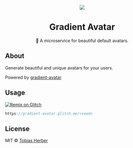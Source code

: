 <p align="center"><img src="https://raw.githubusercontent.com/usemeta/gradient-avatar/master/assets/example.png" /></p>

<h1 align="center">Gradient Avatar</h1>

<p align="center">🌈 A microservice for beautiful default avatars.</p>

## About 

Generate beautiful and unique avatars for your users.

Powered by [gradient-avatar](https://github.com/usemeta/gradient-avatar)

## Usage

[![Remix on Glitch](https://cdn.glitch.com/2703baf2-b643-4da7-ab91-7ee2a2d00b5b%2Fremix-button.svg)](https://glitch.com/edit/#!/remix/gradient-avatar)

```js
https://gradient-avatar.glitch.me/<seed>
```

## License

MIT © [Tobias Herber](http://tobihrbr.com)